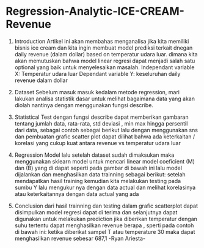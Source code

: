 # Regression-Analytic-ICE-CREAM-Revenue
1. Introduction
Artikel ini akan membahas menganalisa jika kita memiliki bisnis ice cream dan kita ingin membuat model prediksi terkait dnegan daily revenue (dalam dollar) based on temperatur udara luar. dimana kita akan memutuskan bahwa model linear regresi dapat menjadi salah satu optional yang baik untuk menyelesaikan masalah.
Independant variable X: Temperatur udara luar
Dependant variable Y: keseluruhan daily revenue dalam dollar

2. Dataset
Sebelum masuk masuk kedalam metode regression, mari lakukan analisa statistik dasar untuk melihat bagaimana data yang akan diolah nantinya dengan menggunakan fungsi describe.
3. Statistical Test
dengan fungsi describe dapat memberikan gambaran tentang jumlah data, rata-rata, std deviasi , min max hingga persentil dari data, sebagai contoh sebagai berikut
lalu dengan menggunakan sns dan pembuatan grafic scatter plot dapat dilihat bahwa ada keterkaitan / korelasi yang cukup kuat antara revenue vs temperatur udara luar

4. Regression Model
lalu setelah dataset sudah dimaksukan maka menggunakan sklearn model untuk mencari linear model coeficient (M) dan (B) yang di dapat seperti pada gambar di bawah ini
lalu model dijalankan dan menghasilkan data trainning sebagai berikut:
setelah mendapatkan hasil training kemudian kita melakukan testing pada sumbu Y lalu mengukur nya dengan data actual dan melihat korelasinya atau keterkaitannya dengan data actual yang ada 
5. Conclusion
dari hasil trainning dan testing dalam grafic scatterplot dapat disimpulkan model regresi dapat di terima dan selanjutnya dapat digunakan untuk melakukan prediction jika diberikan temperatur dengan suhu tertentu dapat menghasilkan revenue berapa , sperti pada contoh di bawah ini:
ketika diberikat sampel T atau temperature 30 maka dapat menghasilkan revenue sebesar 687,1
-Ryan Ariesta-

